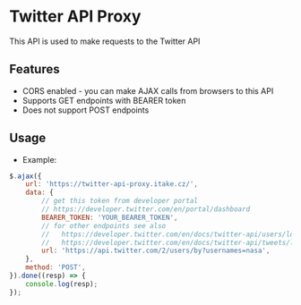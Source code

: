 # Twitter API Proxy
This API is used to make requests to the Twitter API

## Features
- CORS enabled - you can make AJAX calls from browsers to this API
- Supports GET endpoints with BEARER token
- Does not support POST endpoints

## Usage
- Example:
```js
$.ajax({
    url: 'https://twitter-api-proxy.itake.cz/',
    data: {
        // get this token from developer portal
        // https://developer.twitter.com/en/portal/dashboard
        BEARER_TOKEN: 'YOUR_BEARER_TOKEN',
        // for other endpoints see also
        //   https://developer.twitter.com/en/docs/twitter-api/users/lookup/api-reference 
        //   https://developer.twitter.com/en/docs/twitter-api/tweets/lookup/api-reference
        url: 'https://api.twitter.com/2/users/by?usernames=nasa',
    },
    method: 'POST',
}).done((resp) => {
    console.log(resp);
});
```
